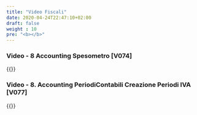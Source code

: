 ```yaml
---
title: "Video Fiscali"
date: 2020-04-24T22:47:10+02:00
draft: false
weight : 10
pre: "<b></b>"
---
```


### Video - 8 Accounting Spesometro [V074]
{{<youtube wpQFIR7qasQ>}}

### Video - 8. Accounting PeriodiContabili Creazione Periodi IVA [V077]
{{<youtube Z5dCo6ijAPA>}}
